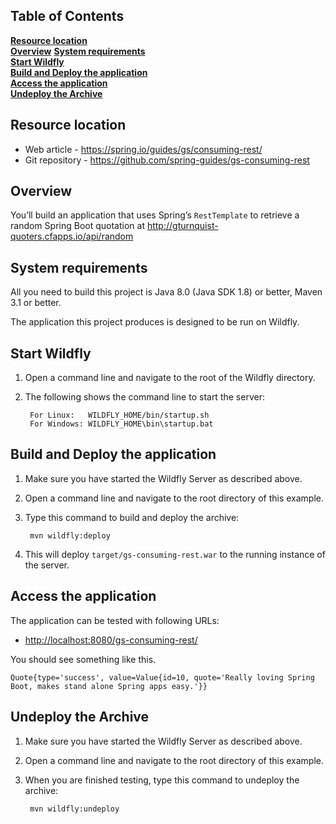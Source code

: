 ## Table of Contents
**[Resource location](#resource-location)**  
**[Overview](#overview)**
**[System requirements](#system-requirements)**  
**[Start Wildfly](#start-wildfly)**  
**[Build and Deploy the application](#build-and-deploy-the-application)**  
**[Access the application](#access-the-application)**  
**[Undeploy the Archive](#undeploy-the-archive)**  

## Resource location
* Web article - <https://spring.io/guides/gs/consuming-rest/>
* Git repository - <https://github.com/spring-guides/gs-consuming-rest>

## Overview
You’ll build an application that uses Spring’s `RestTemplate` to retrieve a random Spring Boot quotation at <http://gturnquist-quoters.cfapps.io/api/random>

## System requirements
All you need to build this project is Java 8.0 (Java SDK 1.8) or better, Maven 3.1 or better.

The application this project produces is designed to be run on Wildfly.

## Start Wildfly
1. Open a command line and navigate to the root of the Wildfly directory.
2. The following shows the command line to start the server:

        For Linux:   WILDFLY_HOME/bin/startup.sh
        For Windows: WILDFLY_HOME\bin\startup.bat

## Build and Deploy the application
1. Make sure you have started the Wildfly Server as described above.
2. Open a command line and navigate to the root directory of this example.
3. Type this command to build and deploy the archive:

        mvn wildfly:deploy  

4. This will deploy `target/gs-consuming-rest.war` to the running instance of the server.

## Access the application
The application can be tested with following URLs:       
* <http://localhost:8080/gs-consuming-rest/>

You should see something like this.

	Quote{type='success', value=Value{id=10, quote='Really loving Spring Boot, makes stand alone Spring apps easy.'}}

## Undeploy the Archive
1. Make sure you have started the Wildfly Server as described above.
2. Open a command line and navigate to the root directory of this example.
3. When you are finished testing, type this command to undeploy the archive:

        mvn wildfly:undeploy